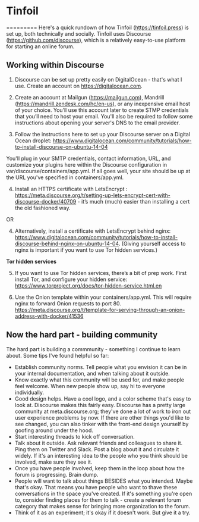 # Tinfoil
=========
Here's a quick rundown of how Tinfoil (https://tinfoil.press) is set up, both technically and socially. Tinfoil uses Discourse (https://github.com/discourse), which is a relatively easy-to-use platform for starting an online forum.

Working within Discourse
---------

1) Discourse can be set up pretty easily on DigitalOcean - that's what I use. Create an account on https://digitalocean.com.

2) Create an account at Mailgun (https://mailgun.com), Mandrill (https://mandrill.zendesk.com/hc/en-us), or any inexpensive email host of your choice. You’ll use this account later to create STMP credentials that you’ll need to host your email. You'll also be required to follow some instructions about opening your server's DNS to the email provider.

3) Follow the instructions here to set up your Discourse server on a Digital Ocean droplet: https://www.digitalocean.com/community/tutorials/how-to-install-discourse-on-ubuntu-14-04

You'll plug in your SMTP credentials, contact information, URL, and customize your plugins here within the Discourse configuration in var/discourse/containers/app.yml. If all goes well, your site should be up at the URL you've specified in containers/app.yml.

4) Install an HTTPS certificate with LetsEncrypt : https://meta.discourse.org/t/setting-up-lets-encrypt-cert-with-discourse-docker/40709 - it’s much (much) easier than installing a cert the old fashioned way.

OR

4) Alternatively, install a certificate with LetsEncrypt behind nginx: https://www.digitalocean.com/community/tutorials/how-to-install-discourse-behind-nginx-on-ubuntu-14-04. (Giving yourself access to nginx is important if you want to use Tor hidden services.)

**Tor hidden services**

5) If you want to use Tor hidden services, there’s a bit of prep work. First install Tor, and configure your hidden service: https://www.torproject.org/docs/tor-hidden-service.html.en

6) Use the Onion template within your containers/app.yml. This will require nginx to forward Onion requests to port 80. https://meta.discourse.org/t/template-for-serving-through-an-onion-address-with-docker/41536



Now the hard part - building community
--------

The hard part is building a commmunity - something I continue to learn about. Some tips I've found helpful so far: 
- Establish community norms. Tell people what you envision it can be in your internal documentation, and when talking about it outside.
- Know exactly what this community will be used for, and make people feel welcome. When new people show up, say hi to everyone individually.
- Good design helps. Have a cool logo, and a color scheme that's easy to look at. Discourse makes this fairly easy. Discourse has a pretty large community at meta.discourse.org; they've done a lot of work to iron out user experience problems by now. If there are other things you'd like to see changed, you can also tinker with the front-end design yourself by goofing around under the hood.
- Start interesting threads to kick off conversation.
- Talk about it outside. Ask relevant friends and colleagues to share it. Ping them on Twitter and Slack. Post a blog about it and circulate it widely. If it's an interesting idea to the people who you think should be involved, make sure they see it.
- Once you have people involved, keep them in the loop about how the forum is progressing. Brain dump.
- People will want to talk about things BESIDES what you intended. Maybe that's okay. That means you have people who want to thave these conversations in the space you've created. If it's something you're open to, consider finding places for them to talk - create a relevant forum category that makes sense for bringing more organization to the forum.
- Think of it as an experiment; it's okay if it doesn't work. But give it a try.
